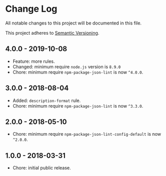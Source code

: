 # Change Log

All notable changes to this project will be documented in this file.

This project adheres to [Semantic Versioning](http://semver.org).

## 4.0.0 - 2019-10-08

- Feature: more rules.
- Changed: minimum require `node.js` version is `8.9.0`
- Chore: minimum require `npm-package-json-lint` is now `^4.0.0`.

## 3.0.0 - 2018-08-04

- Added: `description-format` rule.
- Chore: minimum require `npm-package-json-lint` is now `^3.3.0`.

## 2.0.0 - 2018-05-10

- Chore: minimum require `npm-package-json-lint-config-default` is now `^2.0.0`.

## 1.0.0 - 2018-03-31

- Chore: initial public release.
